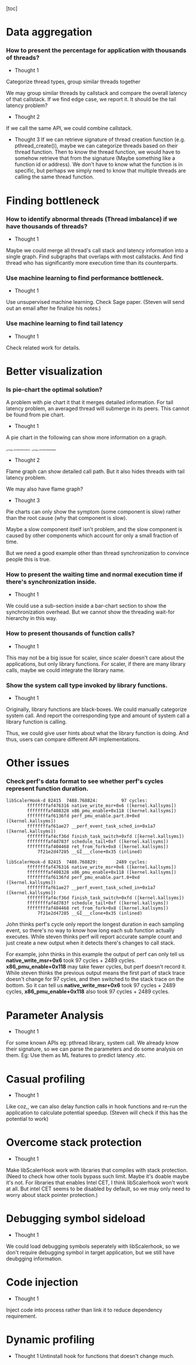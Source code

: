 

[toc]

# Data aggregation

### How to present the percentage for application with thousands of threads?

- Thought 1

Categorize thread types, group similar threads together

We may group similar threads by callstack and compare the overall latency of that callstack. If we find edge case, we report it. It should be the tail latency problem?

- Thought 2

If we call the same API, we could combine callstack.  

- Thought 3
If we can retrieve signature of thread creation function (e.g. pthread_create()), maybe we can categorize threads based on their thread function. 
Then to know the thread function, we would have to somehow retrieve that from the signature (Maybe something like a function id or address). 
We don't have to know what the function is in specific, but perhaps we simply need to know that multiple threads are calling the same thread function. 

# Finding bottleneck

### How to identify abnormal threads (Thread imbalance) if we have thousands of threads?

- Thought 1

Maybe we could merge all thread's call stack and latency information into a single graph. Find subgraphs that overlaps with most callstacks. And find thread who has significantly more execution time than its counterparts.

### Use machine learning to find performance bottleneck.

- Thought 1 

Use unsupervised machine learning. Check Sage paper. (Steven will send out an email after he finalize his notes.)

### Use machine learning to find tail latency

- Thought 1

Check related work for details.



# Better visualization

### Is pie-chart the optimal solution?

A problem with pie chart it that it merges detailed information. For tail latency problem, an averaged thread will submerge in its peers. This cannot be found from pie chart.

- Thought 1

A pie chart in the following can show more information on a graph. 

<img src="imgs/ReadMe/image-20210610182556355.png" alt="image-20210610182556355" style="zoom:33%;" />

<img src="imgs/ReadMe/image-20210610182608989.png" alt="image-20210610182608989" style="zoom:33%;" />



- Thought 2 

Flame graph can show detailed call path. But it also hides threads with tail latency problem.

We may also have flame graph?

- Thought 3

Pie charts can only show the symptom (some component is slow) rather than the root cause (why that component is slow). 

Maybe a slow component itself isn't problem, and the slow component is caused by other components which account for only a small fraction of time.

But we need a good example other than thread synchronization to convince people this is true.

### How to present the waiting time and normal execution time if there's synchronization inside.

- Thought 1

We could use a sub-section inside a bar-chart section to show the synchronization overhead. But we cannot show the threading wait-for hierarchy in this way.

### How to present thousands of function calls? 

- Thought 1

This may not be a big issue for scaler, since scaler doesn't care about the applications, but only library functions. For scaler, if there are many library calls, maybe we could integrate the library name.

### Show the system call type invoked by library functions.

- Thought 1

Originally, library functions are black-boxes. We could manually categorize system call. And report the corresponding type and amount of system call a library function is calling. 

Thus, we could give user hints about what the library function is doing. And thus, users can compare different API implementations.

# Other issues

### Check perf's data format to see whether perf's cycles represent function duration.

```
libScalerHook-d 82415  7488.768824:         97 cycles: 
        ffffffffaf476316 native_write_msr+0x6 ([kernel.kallsyms])
        ffffffffaf408328 x86_pmu_enable+0x118 ([kernel.kallsyms])
        ffffffffaf6136fd perf_pmu_enable.part.0+0xd ([kernel.kallsyms])
        ffffffffaf61ae27 __perf_event_task_sched_in+0x1a7 ([kernel.kallsyms])
        ffffffffaf4cf36d finish_task_switch+0xfd ([kernel.kallsyms])
        ffffffffaf4d783f schedule_tail+0xf ([kernel.kallsyms])
        ffffffffaf404468 ret_from_fork+0x8 ([kernel.kallsyms])
            7f21e2d47285 __GI___clone+0x35 (inlined)

libScalerHook-d 82415  7488.768829:       2489 cycles: 
        ffffffffaf476316 native_write_msr+0x6 ([kernel.kallsyms])
        ffffffffaf408328 x86_pmu_enable+0x118 ([kernel.kallsyms])
        ffffffffaf6136fd perf_pmu_enable.part.0+0xd ([kernel.kallsyms])
        ffffffffaf61ae27 __perf_event_task_sched_in+0x1a7 ([kernel.kallsyms])
        ffffffffaf4cf36d finish_task_switch+0xfd ([kernel.kallsyms])
        ffffffffaf4d783f schedule_tail+0xf ([kernel.kallsyms])
        ffffffffaf404468 ret_from_fork+0x8 ([kernel.kallsyms])
            7f21e2d47285 __GI___clone+0x35 (inlined)
```

John thinks perf's cycle only report the longest duration in each sampling event, so there's no way to know how long each sub function actually executes. While steven thinks perf will report accurate sample count and just create a new output when it detects there's changes to call stack.

For example, john thinks in this example the output of perf can only tell us  **native_write_msr+0x6** took 97 cycles + 2489 cycles. **x86_pmu_enable+0x118** may take fewer cycles, but perf doesn't record it. While steven thinks the previous output means the first part of stack trace doesn't change for 97 cycles, and then switched to the stack trace on the bottom. So it can tell us  **native_write_msr+0x6** took 97 cycles + 2489 cycles, **x86_pmu_enable+0x118** also took  97 cycles + 2489 cycles.



# Parameter Analysis

- Thought 1

For some known APIs eg: pthread library, system call. We already know their signature, so we can parse the parameters and do some analysis on them. Eg: Use them as ML features to predict latency .etc. 

# Casual profiling

- Thought 1

Like coz,, we can also delay function calls in hook functions and re-run the application to calculate potential speedup. (Steven will check if this has the potential to work)

# Overcome stack protection

- Thought 1

Make libScalerHook work with libraries that compiles with stack protection. (Need to check how other tools bypass such limit. Maybe it's doable maybe it's not. For libraries that enables Intel CET, I think libScalerhook won't work at all. But intel CET seems to be disabled by default, so we may only need to worry about stack pointer protection.)

# Debugging symbol sideload

- Thought 1

We could load debugging symbols seperately with libScalerhook, so we don't require debugging symbol in target application, but we still have deubgging information.


# Code injection

- Thought 1

Inject code into process rather than link it to reduce dependency requirement.

# Dynamic profiling

- Thought 1
Untinstall hook for functions that doesn't change much.
